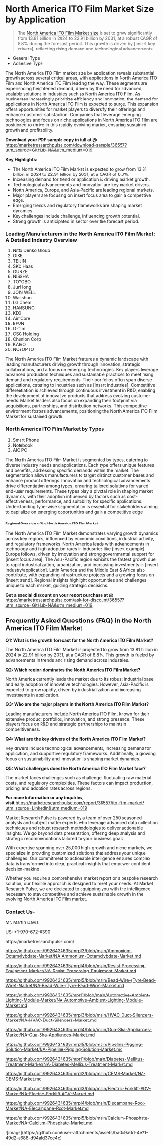 <h1>North America ITO Film Market&nbsp;Size by Application</h1><blockquote><p>The <a href="https://marketresearchpulse.com/download-sample/36557?utm_source=GitHub-NA&amp;utm_medium=019">North America ITO Film Market size</a> is set to grow significantly from 13.81 billion in 2024 to 22.91 billion by 2031, at a robust CAGR of 8.8% during the forecast period. This growth is driven by [insert key drivers], reflecting rising demand and technological advancements.</p></blockquote><ul><li>General Type <li> Adhesive Type</li></ul><p>The North America ITO Film market size by application reveals substantial growth across several critical areas, with applications in North America ITO Film and North America ITO Film leading the way. These segments are experiencing heightened demand, driven by the need for advanced, scalable solutions in industries such as North America ITO Film. As businesses increasingly prioritize efficiency and innovation, the demand for applications in North America ITO Film is expected to surge. This expansion offers opportunities for market players to diversify their offerings and enhance customer satisfaction. Companies that leverage emerging technologies and focus on niche applications in North America ITO Film are positioned to thrive in this rapidly evolving market, ensuring sustained growth and profitability.</p><p><strong>Download your PDF sample copy in full at @ </strong><a href="https://marketresearchpulse.com/download-sample/36557?utm_source=GitHub-NA&amp;utm_medium=019">https://marketresearchpulse.com/download-sample/36557?utm_source=GitHub-NA&amp;utm_medium=019</a></p><p><strong>Key Highlights: </strong></p><ul><li>The North America ITO Film Market is expected to grow from 13.81 billion in 2024 to 22.91 billion by 2031, at a CAGR of 8.8%.</li><li>Increasing demand for trend or application is driving market growth.</li><li>Technological advancements and innovation are key market drivers.</li><li>North America, Europe, and Asia-Pacific are leading regional markets.</li><li>Major players are focusing on insert focus area to gain a competitive edge.</li><li>Emerging trends and regulatory frameworks are shaping market dynamics.</li><li>Key challenges include challenge, influencing growth potential.</li><li>Strong growth is anticipated in sector over the forecast period.</li></ul><h3>Leading Manufacturers in the North America ITO Film Market: A Detailed Industry Overview</h3><ol><li>Nitto Denko Group</li><li>OIKE</li><li>TEIJIN</li><li>SKC Haas</li><li>GUNZE</li><li>NISSHA</li><li>TOYOBO</li><li>JunHong</li><li>JOIN WELL</li><li>Wanshun</li><li>LG Chem</li><li>HANSUNG</li><li>KDX</li><li>AimCore</li><li>EFUN</li><li>O-film</li><li>CSG Holding</li><li>Chunlon Corp</li><li>KAIVO</li><li>NOYOPTO</li></ol><div class="flex max-w-full flex-col flex-grow"><div class="min-h-8 text-message flex w-full flex-col items-end gap-2 whitespace-normal break-words [.text-message+&amp;]:mt-5" dir="auto" data-message-author-role="assistant" data-message-id="fd8432e4-4910-450d-b182-61b7bfb0a01f" data-message-model-slug="gpt-4o"><div class="flex w-full flex-col gap-1 empty:hidden first:pt-[3px]"><div class="markdown prose w-full break-words dark:prose-invert light"><p>The North America ITO Film Market features a dynamic landscape with leading manufacturers driving growth through innovation, strategic collaborations, and a focus on emerging technologies. Key players leverage advanced production techniques and sustainable practices to meet rising demand and regulatory requirements. Their portfolios often span diverse applications, catering to industries such as [insert industries]. Competitive differentiation is achieved through continuous investment in R&amp;D, enabling the development of innovative products that address evolving customer needs. Market leaders also focus on expanding their footprint via acquisitions, partnerships, and distribution networks. This competitive environment fosters advancements, positioning the North America ITO Film Market for sustained growth.</p></div></div></div></div><h3>North America ITO Film Market by Types</h3><ol><li>Smart Phone <li> Notebook <li> AIO PC</li></ol><div class="flex max-w-full flex-col flex-grow"><div class="min-h-8 text-message flex w-full flex-col items-end gap-2 whitespace-normal break-words [.text-message+&amp;]:mt-5" dir="auto" data-message-author-role="assistant" data-message-id="084470be-0bb7-4664-bddf-5156b4f41249" data-message-model-slug="gpt-4o-mini"><div class="flex w-full flex-col gap-1 empty:hidden first:pt-[3px]"><div class="markdown prose w-full break-words dark:prose-invert light"><p>The North America ITO Film Market is segmented by types, catering to diverse industry needs and applications. Each type offers unique features and benefits, addressing specific demands within the market. The segmentation allows manufacturers to target distinct customer bases and enhance product offerings. Innovation and technological advancements drive differentiation among types, ensuring tailored solutions for varied end-user requirements. These types play a pivotal role in shaping market dynamics, with their adoption influenced by factors such as cost-effectiveness, performance, and suitability for specific applications. Understanding type-wise segmentation is essential for stakeholders aiming to capitalize on emerging opportunities and gain a competitive edge.</p></div></div></div></div><h3><span style="font-size: 11px;">Regional Overview of the North America ITO Film Market</span></h3><div class="flex max-w-full flex-col flex-grow"><div class="min-h-8 text-message flex w-full flex-col items-end gap-2 whitespace-normal break-words [.text-message+&amp;]:mt-5" dir="auto" data-message-author-role="assistant" data-message-id="e9038762-ce64-4e30-91c9-9bd413514231" data-message-model-slug="gpt-4o-mini"><div class="flex w-full flex-col gap-1 empty:hidden first:pt-[3px]"><div class="markdown prose w-full break-words dark:prose-invert light"><p>The North America ITO Film Market demonstrates varying growth dynamics across key regions, influenced by economic conditions, industrial activity, and regulatory frameworks. North America leads with advancements in technology and high adoption rates in industries like [insert example]. Europe follows, driven by innovation and strong governmental support for [insert focus area]. The Asia-Pacific region exhibits the fastest growth due to rapid industrialization, urbanization, and increasing investments in [insert industry/application]. Latin America and the Middle East &amp; Africa also contribute, with expanding infrastructure projects and a growing focus on [insert trend]. Regional insights highlight opportunities and challenges unique to each market, guiding strategic decisions.</p></div></div></div></div><p><strong>Get a special discount on your report purchase at @ </strong><a href="https://marketresearchpulse.com/ask-for-discount/36557?utm_source=GitHub-NA&amp;utm_medium=019">https://marketresearchpulse.com/ask-for-discount/36557?utm_source=GitHub-NA&amp;utm_medium=019</a></p><h2>Frequently Asked Questions (FAQ) in the North America ITO Film Market</h2><p><strong>Q1: What is the growth forecast for the North America ITO Film Market?</strong></p><p>The North America ITO Film Market is projected to grow from 13.81 billion in 2024 to 22.91 billion by 2031, at a CAGR of 8.8%. This growth is fueled by advancements in trends and rising demand across industries.</p><p><strong>Q2: Which region dominates the North America ITO Film Market?</strong></p><p>North America currently leads the market due to its robust industrial base and early adoption of innovative technologies. However, Asia-Pacific is expected to grow rapidly, driven by industrialization and increasing investments in application.</p><p><strong>Q3: Who are the major players in the North America ITO Film Market?</strong></p><p>Leading manufacturers include North America ITO Film, known for their extensive product portfolios, innovation, and strong presence. These players focus on R&amp;D and strategic partnerships to maintain competitiveness.</p><p><strong>Q4: What are the key drivers of the North America ITO Film Market?</strong></p><p>Key drivers include technological advancements, increasing demand for application, and supportive regulatory frameworks. Additionally, a growing focus on sustainability and innovation is shaping market dynamics.</p><p><strong>Q5: What challenges does the North America ITO Film Market face?</strong></p><p>The market faces challenges such as challenge, fluctuating raw material costs, and regulatory complexities. These factors can impact production, pricing, and adoption rates across regions.</p><p><strong>For more information or any inquiries, visit&nbsp;</strong><a href="https://marketresearchpulse.com/report/36557/ito-film-market?utm_source=Linkedin&utm_medium=019">https://marketresearchpulse.com/report/36557/ito-film-market?utm_source=Linkedin&utm_medium=019</a></p><p>Market Research Pulse is powered by a team of over 250 seasoned analysts and subject matter experts who leverage advanced data collection techniques and robust research methodologies to deliver actionable insights. We go beyond data presentation, offering deep analysis and strategic recommendations tailored to your business goals.</p><p>With expertise spanning over 25,000 high-growth and niche markets, we specialize in providing customized solutions that address your unique challenges. Our commitment to actionable intelligence ensures complex data is transformed into clear, practical insights that empower confident decision-making.</p><p>Whether you require a comprehensive market report or a bespoke research solution, our flexible approach is designed to meet your needs. At Market Research Pulse, we are dedicated to equipping you with the intelligence necessary to stay competitive and achieve sustainable growth in the evolving North America ITO Film market.</p><h3><strong>Contact Us-</strong></h3><p>Mr. Martin Davis</p><p>US: +1-970-672-0390</p><p>https://marketresearchpulse.com/</p><p><a href="https://github.com/9926434635/mrp13/blob/main/Ammonium-Octamolybdate-Market/NA-Ammonium-Octamolybdate-Market.md">https://github.com/9926434635/mrp13/blob/main/Ammonium-Octamolybdate-Market/NA-Ammonium-Octamolybdate-Market.md</a></p><p><a href="https://github.com/9926434635/mrp14/blob/main/Resist-Processing-Equipment-Market/NA-Resist-Processing-Equipment-Market.md">https://github.com/9926434635/mrp14/blob/main/Resist-Processing-Equipment-Market/NA-Resist-Processing-Equipment-Market.md</a></p><p><a href="https://github.com/9926434635/mrp15/blob/main/Bead-Wire-(Tyre-Bead-Wire)-Market/NA-Bead-Wire-(Tyre-Bead-Wire)-Market.md">https://github.com/9926434635/mrp15/blob/main/Bead-Wire-(Tyre-Bead-Wire)-Market/NA-Bead-Wire-(Tyre-Bead-Wire)-Market.md</a></p><p><a href="https://github.com/9926434635/mpr11/blob/main/Automotive-Ambient-Lighting-Module-Market/NA-Automotive-Ambient-Lighting-Module-Market.md">https://github.com/9926434635/mpr11/blob/main/Automotive-Ambient-Lighting-Module-Market/NA-Automotive-Ambient-Lighting-Module-Market.md</a></p><p><a href="https://github.com/9926434635/mrp13/blob/main/HVAC-Duct-Silencers-Market/NA-HVAC-Duct-Silencers-Market.md">https://github.com/9926434635/mrp13/blob/main/HVAC-Duct-Silencers-Market/NA-HVAC-Duct-Silencers-Market.md</a></p><p><a href="https://github.com/9926434635/mrp14/blob/main/Gua-Sha-Appliances-Market/NA-Gua-Sha-Appliances-Market.md">https://github.com/9926434635/mrp14/blob/main/Gua-Sha-Appliances-Market/NA-Gua-Sha-Appliances-Market.md</a></p><p><a href="https://github.com/9926434635/mrp15/blob/main/Pipeline-Pigging-Solution-Market/NA-Pipeline-Pigging-Solution-Market.md">https://github.com/9926434635/mrp15/blob/main/Pipeline-Pigging-Solution-Market/NA-Pipeline-Pigging-Solution-Market.md</a></p><p><a href="https://github.com/9926434635/mpr11/blob/main/Diabetes-Mellitus-Treatment-Market/NA-Diabetes-Mellitus-Treatment-Market.md">https://github.com/9926434635/mpr11/blob/main/Diabetes-Mellitus-Treatment-Market/NA-Diabetes-Mellitus-Treatment-Market.md</a></p><p><a href="https://github.com/9926434635/mrp12/blob/main/CEMS-Market/NA-CEMS-Market.md">https://github.com/9926434635/mrp12/blob/main/CEMS-Market/NA-CEMS-Market.md</a></p><p><a href="https://github.com/9926434635/mrp13/blob/main/Electric-Forklift-AGV-Market/NA-Electric-Forklift-AGV-Market.md">https://github.com/9926434635/mrp13/blob/main/Electric-Forklift-AGV-Market/NA-Electric-Forklift-AGV-Market.md</a></p><p><a href="https://github.com/9926434635/mrp14/blob/main/Elecampane-Root-Market/NA-Elecampane-Root-Market.md">https://github.com/9926434635/mrp14/blob/main/Elecampane-Root-Market/NA-Elecampane-Root-Market.md</a></p><p><a href="https://github.com/9926434635/mrp15/blob/main/Calcium-Phosphate-Market/NA-Calcium-Phosphate-Market.md">https://github.com/9926434635/mrp15/blob/main/Calcium-Phosphate-Market/NA-Calcium-Phosphate-Market.md</a></p>
![image](https://github.com/user-attachments/assets/ba0c9a0d-4e21-49d2-a688-d94afd37ce4c)
